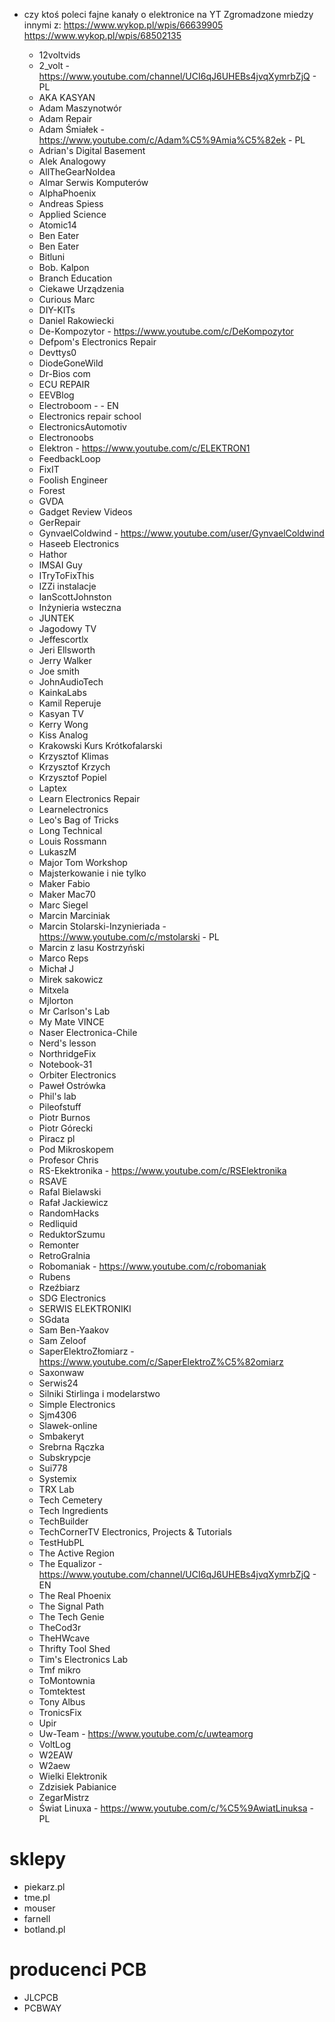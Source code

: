- czy ktoś poleci fajne kanały o elektronice na YT
Zgromadzone miedzy innymi z:
  https://www.wykop.pl/wpis/66639905
  https://www.wykop.pl/wpis/68502135

  - 12voltvids
  - 2_volt - https://www.youtube.com/channel/UCI6qJ6UHEBs4jvqXymrbZjQ - PL
  - AKA KASYAN
  - Adam Maszynotwór
  - Adam Repair
  - Adam Śmiałek - https://www.youtube.com/c/Adam%C5%9Amia%C5%82ek - PL
  - Adrian's Digital Basement
  - Alek Analogowy
  - AllTheGearNoIdea
  - Almar Serwis Komputerów
  - AlphaPhoenix
  - Andreas Spiess
  - Applied Science
  - Atomic14
  - Ben Eater
  - Ben Eater
  - Bitluni
  - Bob. Kalpon
  - Branch Education
  - Ciekawe Urządzenia
  - Curious Marc
  - DIY-KITs
  - Daniel Rakowiecki
  - De-Kompozytor - https://www.youtube.com/c/DeKompozytor
  - Defpom's Electronics Repair
  - Devttys0
  - DiodeGoneWild
  - Dr-Bios com
  - ECU REPAIR
  - EEVBlog
  - Electroboom -  - EN
  - Electronics repair school
  - ElectronicsAutomotiv
  - Electronoobs
  - Elektron - https://www.youtube.com/c/ELEKTRON1
  - FeedbackLoop
  - FixIT
  - Foolish Engineer
  - Forest
  - GVDA
  - Gadget Review Videos
  - GerRepair
  - GynvaelColdwind - https://www.youtube.com/user/GynvaelColdwind
  - Haseeb Electronics
  - Hathor
  - IMSAI Guy
  - ITryToFixThis
  - IZZi instalacje
  - IanScottJohnston
  - Inżynieria wsteczna
  - JUNTEK
  - Jagodowy TV
  - Jeffescortlx
  - Jeri Ellsworth
  - Jerry Walker
  - Joe smith
  - JohnAudioTech
  - KainkaLabs
  - Kamil Reperuje
  - Kasyan TV
  - Kerry Wong
  - Kiss Analog
  - Krakowski Kurs Krótkofalarski
  - Krzysztof Klimas
  - Krzysztof Krzych
  - Krzysztof Popiel
  - Laptex
  - Learn Electronics Repair
  - Learnelectronics
  - Leo's Bag of Tricks
  - Long Technical
  - Louis Rossmann
  - LukaszM
  - Major Tom Workshop
  - Majsterkowanie i nie tylko
  - Maker Fabio
  - Maker Mac70
  - Marc Siegel
  - Marcin Marciniak
  - Marcin Stolarski-Inzynieriada - https://www.youtube.com/c/mstolarski - PL
  - Marcin z lasu Kostrzyński
  - Marco Reps
  - Michał J
  - Mirek sakowicz
  - Mitxela
  - Mjlorton
  - Mr Carlson's Lab
  - My Mate VINCE
  - Naser Electronica-Chile
  - Nerd's lesson
  - NorthridgeFix
  - Notebook-31
  - Orbiter Electronics
  - Paweł Ostrówka
  - Phil's lab
  - Pileofstuff
  - Piotr Burnos
  - Piotr Górecki
  - Piracz pl
  - Pod Mikroskopem
  - Profesor Chris
  - RS-Ekektronika - https://www.youtube.com/c/RSElektronika
  - RSAVE
  - Rafal Bielawski
  - Rafał Jackiewicz
  - RandomHacks
  - Redliquid
  - ReduktorSzumu
  - Remonter
  - RetroGralnia
  - Robomaniak - https://www.youtube.com/c/robomaniak
  - Rubens
  - Rzeźbiarz
  - SDG Electronics
  - SERWIS ELEKTRONIKI
  - SGdata
  - Sam Ben-Yaakov
  - Sam Zeloof
  - SaperElektroZłomiarz - https://www.youtube.com/c/SaperElektroZ%C5%82omiarz
  - Saxonwaw
  - Serwis24
  - Silniki Stirlinga i modelarstwo
  - Simple Electronics
  - Sjm4306
  - Slawek-online
  - Smbakeryt
  - Srebrna Rączka
  - Subskrypcje
  - Sui778
  - Systemix
  - TRX Lab
  - Tech Cemetery
  - Tech Ingredients
  - TechBuilder
  - TechCornerTV Electronics, Projects &amp; Tutorials
  - TestHubPL
  - The Active Region
  - The Equalizor - https://www.youtube.com/channel/UCI6qJ6UHEBs4jvqXymrbZjQ - EN
  - The Real Phoenix
  - The Signal Path
  - The Tech Genie
  - TheCod3r
  - TheHWcave
  - Thrifty Tool Shed
  - Tim's Electronics Lab
  - Tmf mikro
  - ToMontownia
  - Tomtektest
  - Tony Albus
  - TronicsFix
  - Upir
  - Uw-Team - https://www.youtube.com/c/uwteamorg
  - VoltLog
  - W2EAW
  - W2aew
  - Wielki Elektronik
  - Zdzisiek Pabianice
  - ZegarMistrz
  - Świat Linuxa - https://www.youtube.com/c/%C5%9AwiatLinuksa - PL


# sklepy

- piekarz.pl
- tme.pl
- mouser
- farnell
- botland.pl

# producenci PCB

- JLCPCB
- PCBWAY

